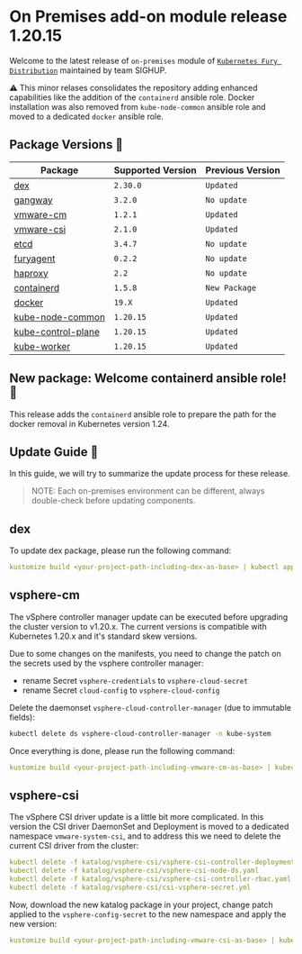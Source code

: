 # On Premises add-on module release 1.20.15

Welcome to the latest release of `on-premises` module of [`Kubernetes Fury
Distribution`](https://github.com/sighupio/fury-distribution) maintained by team
SIGHUP.

⚠️ This minor relases consolidates the repository adding enhanced capabilities like the addition of the `containerd` ansible role.
Docker installation was also removed from `kube-node-common` ansible role and moved to a dedicated `docker` ansible role.


## Package Versions 🚢

| Package                                              | Supported Version | Previous Version  |
|------------------------------------------------------|-------------------|-------------------|
| [dex](katalog/dex)                                   | `2.30.0`          | `Updated`         |
| [gangway](katalog/gangway)                           | `3.2.0`           | `No update`       |
| [vmware-cm](katalog/vmware-cm)                       | `1.2.1`           | `Updated`         |
| [vmware-csi](katalog/vmware-csi)                     | `2.1.0`           | `Updated`         |
| [etcd](roles/etcd)                                   | `3.4.7`           | `No update`       |
| [furyagent](roles/furyagent)                         | `0.2.2`           | `No update`       |
| [haproxy](roles/haproxy)                             | `2.2`             | `No update`       |
| [containerd](roles/containerd)                       | `1.5.8`           | `New Package`     |
| [docker](roles/docker)                               | `19.X`            | `Updated`         |
| [kube-node-common](roles/kube-node-common)           | `1.20.15`         | `Updated`         |
| [kube-control-plane](roles/kube-control-plane)       | `1.20.15`         | `Updated`         |
| [kube-worker](roles/kube-worker)                     | `1.20.15`         | `Updated`         |

## New package: Welcome containerd ansible role! 📕

This release adds the `containerd` ansible role to prepare the path for the docker removal in Kubernetes version 1.24.

## Update Guide 🦮

In this guide, we will try to summarize the update process for these release.

> NOTE: Each on-premises environment can be different, always double-check before updating components.

## dex

To update dex package, please run the following command:

```yaml
kustomize build <your-project-path-including-dex-as-base> | kubectl apply -f -
```

## vsphere-cm

The vSphere controller manager update can be executed before upgrading the cluster version to v1.20.x. 
The current versions is compatible with Kubernetes 1.20.x and it's standard skew versions.

Due to some changes on the manifests, you need to change the patch on the secrets used by the vsphere controller manager:
- rename Secret `vsphere-credentials` to `vsphere-cloud-secret`
- rename Secret `cloud-config` to `vsphere-cloud-config`

Delete the daemonset `vsphere-cloud-controller-manager` (due to immutable fields):

```bash
kubectl delete ds vsphere-cloud-controller-manager -n kube-system
```

Once everything is done, please run the following command:

```yaml
kustomize build <your-project-path-including-vmware-cm-as-base> | kubectl apply -f -
```

## vsphere-csi

The vSphere CSI driver update is a little bit more complicated. In this version the CSI driver DaemonSet and Deployment 
is moved to a dedicated namespace `vmware-system-csi`, and to address this we need to delete the current CSI driver from the cluster:

```yaml
kubectl delete -f katalog/vsphere-csi/vsphere-csi-controller-deployment.yaml
kubectl delete -f katalog/vsphere-csi/vsphere-csi-node-ds.yaml
kubectl delete -f katalog/vsphere-csi/vsphere-csi-controller-rbac.yaml
kubectl delete -f katalog/vsphere-csi/csi-vsphere-secret.yml
```

Now, download the new katalog package in your project, change patch applied to the `vsphere-config-secret` to the new namespace
and apply the new version:

```yaml
kustomize build <your-project-path-including-vmware-csi-as-base> | kubectl apply -f -
```


